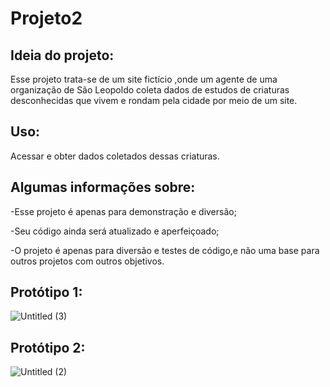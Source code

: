 # Projeto2

## Ideia do projeto:

Esse projeto trata-se de um site fictício ,onde um agente de uma organização de São Leopoldo coleta dados de estudos de criaturas desconhecidas que vivem e rondam pela cidade por meio de um site. 

## Uso:

Acessar e obter dados coletados dessas criaturas.

## Algumas informações sobre:

-Esse projeto é apenas para demonstração e diversão;

-Seu código ainda será atualizado e aperfeiçoado;

-O projeto é apenas para diversão e testes de código,e não uma base para outros projetos com outros objetivos.

## Protótipo 1:

![Untitled (3)](https://github.com/LorenzoDeckmann/Projeto2/assets/131269251/0250ff14-c73f-4030-9eac-551a8b818988)

## Protótipo 2:

![Untitled (2)](https://github.com/LorenzoDeckmann/Projeto2/assets/131269251/cb20c7e2-2a72-46d5-9c75-c8cae8fa77f6)
